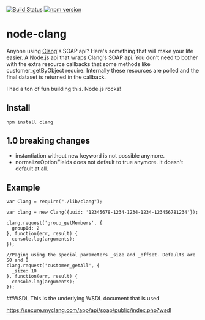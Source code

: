 [![Build Status](https://travis-ci.org/devotis/node-clang.svg)](https://travis-ci.org/devotis/node-clang)
[![npm version](https://badge.fury.io/js/clang.svg)](https://www.npmjs.org/package/clang)

node-clang
==========

Anyone using <a href="http://www.createaclang.com/">Clang</a>'s SOAP api? Here's something that will make your life easier. A Node.js api that wraps Clang's SOAP api. You don't need to bother with the extra resource callbacks that some methods like customer_getByObject require. Internally these resources are polled and the final dataset is returned in the callback.

I had a ton of fun building this. Node.js rocks!

## Install

    npm install clang

## 1.0 breaking changes
- instantiation without new keyword is not possible anymore.
- normalizeOptionFields does not default to true anymore. It doesn't default at all.

## Example

    var Clang = require("./lib/clang");

    var clang = new Clang({uuid: '12345678-1234-1234-1234-123456781234'});

    clang.request('group_getMembers', {
      groupId: 2
    }, function(err, result) {
      console.log(arguments);
    });

    //Paging using the special parameters _size and _offset. Defaults are 50 and 0
    clang.request('customer_getAll', {
      _size: 10
    }, function(err, result) {
      console.log(arguments);
    });

##WSDL
This is the underlying WSDL document that is used

https://secure.myclang.com/app/api/soap/public/index.php?wsdl
